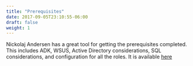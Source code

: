```yaml
---
title: "Prerequisites"
date: 2017-09-05T23:10:55-06:00
draft: false
weight: 1
---
```

Nickolaj Andersen has a great tool for getting the prerequisites completed. 
This includes ADK, WSUS, Active Directory considerations, SQL considerations,
and configuration for all the roles. It is available [here](https://gallery.technet.microsoft.com/ConfigMgr-2012-R2-e52919cd)